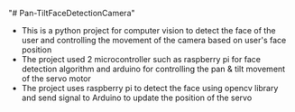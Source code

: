 "# Pan-TiltFaceDetectionCamera" 

- This is a python project for computer vision to detect the face of the user and controlling the movement of the camera based on user's face position
- The project used 2 microcontroller such as raspberry pi for face detection algorithm and arduino for controlling the pan & tilt movement of the servo motor
- The project uses raspberry pi to detect the face using opencv library and send signal to Arduino to update the position of the servo
